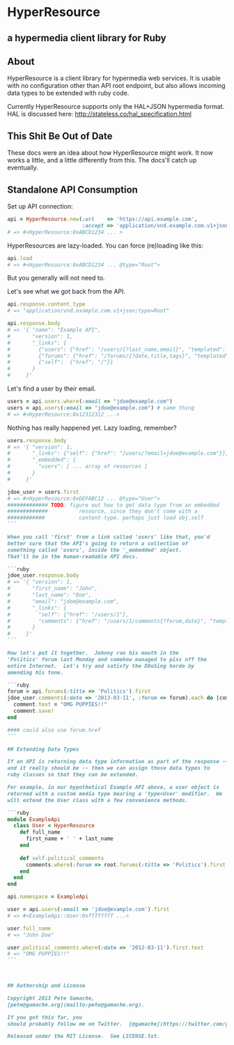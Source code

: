 #  HyperResource
## a hypermedia client library for Ruby

## About

HyperResource is a client library for hypermedia web services.  It
is usable with no configuration other than API root endpoint, but
also allows incoming data types to be extended with ruby code.

Currently HyperResource supports only the HAL+JSON hypermedia format.
HAL is discussed here: http://stateless.co/hal_specification.html

## This Shit Be Out of Date

These docs were an idea about how HyperResource might work. It now works
a little, and a little differently from this.  The docs'll catch up
eventually.

## Standalone API Consumption

Set up API connection:

```ruby
api = HyperResource.new(:url    => 'https://api.example.com',
                        :accept => 'application/vnd.example.com.v1+json')
# => #<HyperResource:0xABCD1234 ... >
```

HyperResources are lazy-loaded.  You can force (re)loading like this:

```ruby
api.load
# => #<HyperResource:0xABCD1234 ... @type="Root">
```

But you generally will not need to.

Let's see what we got back from the API.

```ruby
api.response.content_type
# => "application/vnd.example.com.v1+json;type=Root"
```

```ruby
api.response.body
# => '{ "name": "Example API",
#       "version": 1,
#       "_links": {
#         {"users": {"href": "/users/{?last_name,email}", "templated": true},
#         {"forums": {"href": "/forums/{?date,title,tags}", "templated": true}
#         {"self":  {"href": "/"}}
#       }
#     }'
```

Let's find a user by their email.
    
```ruby
users = api.users.where(:email => "jdoe@example.com")
users = api.users(:email => "jdoe@example.com") # same thing
# => #<HyperResource:0x12312312 ...>
```

Nothing has really happened yet.  Lazy loading, remember?

```ruby
users.response.body
# => '{ "version": 1,
#       "_links": {"self": {"href": "/users/?email=jdoe@example.com"}},
#       "_embedded": {
#         "users": [ ... array of resources ]
#       }
#     }'
```

````ruby
jdoe_user = users.first
# => #<HyperResource:0xDEFABC12 ... @type="User">
############# TODO: figure out how to get data type from an embedded
#############          resource, since they don't come with a 
############           content-type. perhaps just load obj.self
```

When you call 'first' from a link called 'users' like that, you'd 
better sure that the API's going to return a collection of
something called 'users', inside the '_embedded' object.
That'll be in the human-readable API docs.

```ruby
jdoe_user.response.body
# => '{ "version": 1,
#       "first_name": "John",
#       "last_name": "Doe",
#       "email": "jdoe@example.com",
#       "_links": {
#         "self": {"href": "/users/1"},
#         "comments": {"href": "/users/1/comments{?forum,date}", "templated": true}
#       }
#     }'
```

Now let's put it together.  Johnny ran his mouth in the
'Politics' forum last Monday and somehow managed to piss off the
entire Internet.  Let's try and satisfy the DDoSing horde by
amending his tone.

```ruby
forum = api.forums(:title => 'Politics').first
jdoe_user.comments(:date => '2013-03-11', :forum => forum).each do |comment|
  comment.text = "OMG PUPPIES!!"
  comment.save!
end

#### could also use forum.href
```

## Extending Data Types

If an API is returning data type information as part of the response --
and it really should be -- then we can assign those data types to
ruby classes so that they can be extended.

For example, in our hypothetical Example API above, a user object is
returned with a custom media type bearing a 'type=User' modifier.  We
will extend the User class with a few convenience methods.

```ruby
module ExampleApi
  class User < HyperResource
    def full_name
      first_name + ' ' + last_name
    end
  
    def self.political_comments
      comments.where(:forum => root.forums(:title => 'Politics').first.href)
    end
  end
end

api.namespace = ExampleApi

user = api.users(:email => 'jdoe@example.com').first
# => #<ExampleApi::User:0xffffffff ...>

user.full_name
# => "John Doe"

user.political_comments.where(:date => '2012-03-11').first.text
# => "OMG PUPPIES!!"
```

    

## Authorship and License

Copyright 2013 Pete Gamache,
[pete@gamache.org](mailto:pete@gamache.org). 

If you got this far, you
should probably follow me on Twitter.  [@gamache](https://twitter.com/gamache) 

Released under the MIT License.  See LICENSE.txt.
